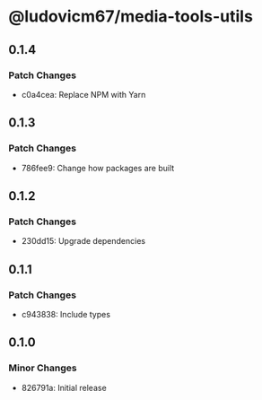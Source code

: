 # @ludovicm67/media-tools-utils

## 0.1.4

### Patch Changes

- c0a4cea: Replace NPM with Yarn

## 0.1.3

### Patch Changes

- 786fee9: Change how packages are built

## 0.1.2

### Patch Changes

- 230dd15: Upgrade dependencies

## 0.1.1

### Patch Changes

- c943838: Include types

## 0.1.0

### Minor Changes

- 826791a: Initial release
